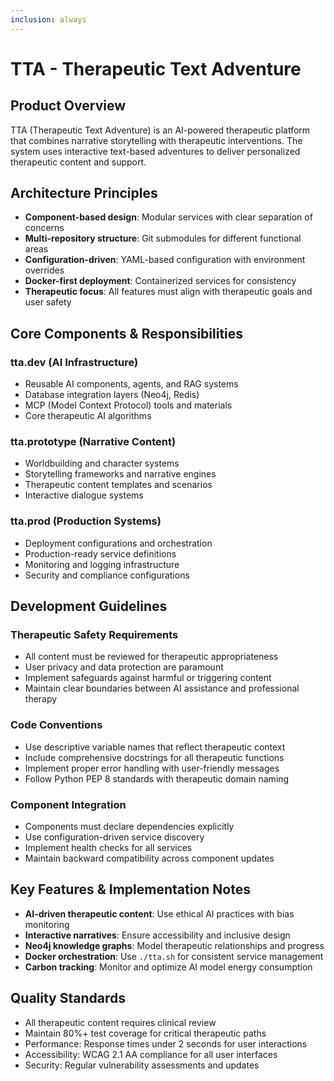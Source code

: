 ```yaml
---
inclusion: always
---
```


# TTA - Therapeutic Text Adventure

## Product Overview

TTA (Therapeutic Text Adventure) is an AI-powered therapeutic platform that combines narrative storytelling with therapeutic interventions. The system uses interactive text-based adventures to deliver personalized therapeutic content and support.

## Architecture Principles

- **Component-based design**: Modular services with clear separation of concerns
- **Multi-repository structure**: Git submodules for different functional areas
- **Configuration-driven**: YAML-based configuration with environment overrides
- **Docker-first deployment**: Containerized services for consistency
- **Therapeutic focus**: All features must align with therapeutic goals and user safety

## Core Components & Responsibilities

### tta.dev (AI Infrastructure)
- Reusable AI components, agents, and RAG systems
- Database integration layers (Neo4j, Redis)
- MCP (Model Context Protocol) tools and materials
- Core therapeutic AI algorithms

### tta.prototype (Narrative Content)
- Worldbuilding and character systems
- Storytelling frameworks and narrative engines
- Therapeutic content templates and scenarios
- Interactive dialogue systems

### tta.prod (Production Systems)
- Deployment configurations and orchestration
- Production-ready service definitions
- Monitoring and logging infrastructure
- Security and compliance configurations

## Development Guidelines

### Therapeutic Safety Requirements
- All content must be reviewed for therapeutic appropriateness
- User privacy and data protection are paramount
- Implement safeguards against harmful or triggering content
- Maintain clear boundaries between AI assistance and professional therapy

### Code Conventions
- Use descriptive variable names that reflect therapeutic context
- Include comprehensive docstrings for all therapeutic functions
- Implement proper error handling with user-friendly messages
- Follow Python PEP 8 standards with therapeutic domain naming

### Component Integration
- Components must declare dependencies explicitly
- Use configuration-driven service discovery
- Implement health checks for all services
- Maintain backward compatibility across component updates

## Key Features & Implementation Notes

- **AI-driven therapeutic content**: Use ethical AI practices with bias monitoring
- **Interactive narratives**: Ensure accessibility and inclusive design
- **Neo4j knowledge graphs**: Model therapeutic relationships and progress
- **Docker orchestration**: Use `./tta.sh` for consistent service management
- **Carbon tracking**: Monitor and optimize AI model energy consumption

## Quality Standards

- All therapeutic content requires clinical review
- Maintain 80%+ test coverage for critical therapeutic paths
- Performance: Response times under 2 seconds for user interactions
- Accessibility: WCAG 2.1 AA compliance for all user interfaces
- Security: Regular vulnerability assessments and updates

